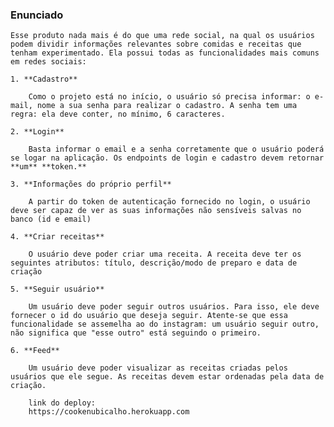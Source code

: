 
### Enunciado
    
    Esse produto nada mais é do que uma rede social, na qual os usuários podem dividir informações relevantes sobre comidas e receitas que tenham experimentado. Ela possui todas as funcionalidades mais comuns em redes sociais:
    
    1. **Cadastro**
        
        Como o projeto está no início, o usuário só precisa informar: o e-mail, nome a sua senha para realizar o cadastro. A senha tem uma regra: ela deve conter, no mínimo, 6 caracteres. 
        
    2. **Login**
        
        Basta informar o email e a senha corretamente que o usuário poderá se logar na aplicação. Os endpoints de login e cadastro devem retornar **um** **token.**
        
    3. **Informações do próprio perfil**
        
        A partir do token de autenticação fornecido no login, o usuário deve ser capaz de ver as suas informações não sensíveis salvas no banco (id e email)
        
    4. **Criar receitas**
        
        O usuário deve poder criar uma receita. A receita deve ter os seguintes atributos: título, descrição/modo de preparo e data de criação
        
    5. **Seguir usuário**
        
        Um usuário deve poder seguir outros usuários. Para isso, ele deve fornecer o id do usuário que deseja seguir. Atente-se que essa funcionalidade se assemelha ao do instagram: um usuário seguir outro, não significa que "esse outro" está seguindo o primeiro.
        
    6. **Feed**
        
        Um usuário deve poder visualizar as receitas criadas pelos usuários que ele segue. As receitas devem estar ordenadas pela data de criação.

        link do deploy:
        https://cookenubicalho.herokuapp.com